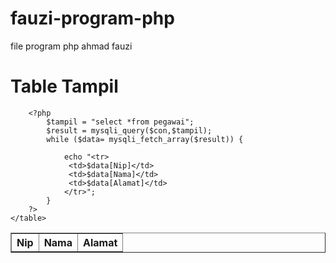# fauzi-program-php
file program php ahmad fauzi

<?php 
include 'koneksi.php';
 ?>
 <!DOCTYPE html>
 <html>
 <head>
 	<title>Tampil</title>
 </head>
 <body>
 <h1>Table Tampil</h1>
 	<table border="1">
 		<tr>
 			<th>Nip</th>
 			<th>Nama</th>
 			<th>Alamat</th>
 		</tr>

 		<?php 
 			$tampil = "select *from pegawai";
 			$result = mysqli_query($con,$tampil);
 			while ($data= mysqli_fetch_array($result)) {

 				echo "<tr>
 				 <td>$data[Nip]</td>
 				 <td>$data[Nama]</td>
 				 <td>$data[Alamat]</td>
 				</tr>";
 			}
 		?>
 	</table>
 </body>
 </html>
